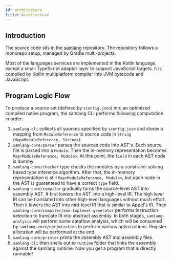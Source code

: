 ```yaml
---
id: architecture
title: Architecture
---
```


## Introduction

The source code sits in the [samlang](https://github.com/SamChou19815/samlang) repository. The
repository follows a monorepo setup, managed by Gradle multi-projects.

Most of the languages services are implemented in the Kotlin language, except a small TypeScript
adapter layer to support JavaScript targets. It is compiled by Kotlin multiplatform compiler into
JVM bytecode and JavaScript.

## Program Logic Flow

To produce a source set (defined by `sconfig.json`) into an optimized compiled native program, the
samlang CLI performs following computation in order:

1. `samlang-cli` collects all sources specified by `sconfig.json` and stores a mapping from
   `ModuleReference` to source code in `String` (`Map<ModuleReference, String>`).
2. `samlang-core/parser` parses the sources code into AST's. Each source file is parsed into a
   `Module`. Then the in-memory representation becomes `Map<ModuleReference, Module>`. At this
   point, the `field` in each AST node is dummy.
3. `samlang-core/checker` type checks the modules by a constraint-solving based type inference
   algorithm. After that, the in-memory representation is still `Map<ModuleReference, Module>`, but
   each node in the AST is guaranteed to have a correct `type` field.
4. `samlang-core/compiler` gradually turns the source-level AST into assembly AST. It first lowers
   the AST into a high-level IR. The high level IR can be translated into other high-level languages
   without much effort. Then it lowers the AST into mid-level IR that is similar to Appel's IR. Then
   `samlang-core/compiler/asm-toplevel-generator` performs instruction selection to translate IR
   into abstract assembly. In both stages, `samlang-analysis` will perform some dataflow analysis,
   which will be consumed by `samlang-core/optimization` to perform various optimizations. Register
   allocation will be performed at the end.
5. `samlang-core/printer` prints the assembly AST into assembly files.
6. `samlang-cli` then shells out to `runtime` folder that links the assembly against the samlang
   runtime. Now you get a program that is directly runnable!
